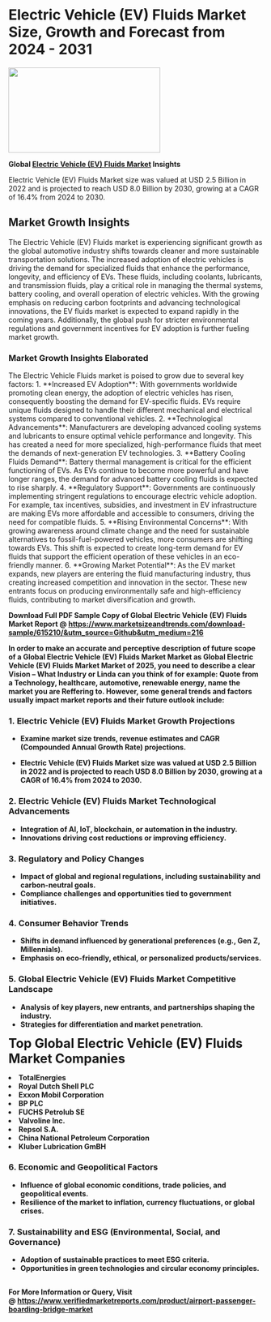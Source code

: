 <H1>Electric Vehicle (EV) Fluids Market Size, Growth and Forecast from 2024 - 2031</H1><img class="aligncenter size-medium wp-image-584254" src="https://thirdeyenews.in/wp-content/uploads/2024/09/Global-Market-Research-300x168.jpeg" alt="" width="300" height="168" /><p><strong>Global&nbsp;<a href="https://www.marketsizeandtrends.com/download-sample/615210/&amp;utm_source=Github&utm_medium=216">Electric Vehicle (EV) Fluids Market</a> Insights</strong></p><p>Electric Vehicle (EV) Fluids Market size was valued at USD 2.5 Billion in 2022 and is projected to reach USD 8.0 Billion by 2030, growing at a CAGR of 16.4% from 2024 to 2030.</p><p><h2>Market Growth Insights</h2> The Electric Vehicle (EV) Fluids market is experiencing significant growth as the global automotive industry shifts towards cleaner and more sustainable transportation solutions. The increased adoption of electric vehicles is driving the demand for specialized fluids that enhance the performance, longevity, and efficiency of EVs. These fluids, including coolants, lubricants, and transmission fluids, play a critical role in managing the thermal systems, battery cooling, and overall operation of electric vehicles. With the growing emphasis on reducing carbon footprints and advancing technological innovations, the EV fluids market is expected to expand rapidly in the coming years. Additionally, the global push for stricter environmental regulations and government incentives for EV adoption is further fueling market growth. <p><strong></strong></p> <h3>Market Growth Insights Elaborated</h3> The Electric Vehicle Fluids market is poised to grow due to several key factors: 1. **Increased EV Adoption**: With governments worldwide promoting clean energy, the adoption of electric vehicles has risen, consequently boosting the demand for EV-specific fluids. EVs require unique fluids designed to handle their different mechanical and electrical systems compared to conventional vehicles. 2. **Technological Advancements**: Manufacturers are developing advanced cooling systems and lubricants to ensure optimal vehicle performance and longevity. This has created a need for more specialized, high-performance fluids that meet the demands of next-generation EV technologies. 3. **Battery Cooling Fluids Demand**: Battery thermal management is critical for the efficient functioning of EVs. As EVs continue to become more powerful and have longer ranges, the demand for advanced battery cooling fluids is expected to rise sharply. 4. **Regulatory Support**: Governments are continuously implementing stringent regulations to encourage electric vehicle adoption. For example, tax incentives, subsidies, and investment in EV infrastructure are making EVs more affordable and accessible to consumers, driving the need for compatible fluids. 5. **Rising Environmental Concerns**: With growing awareness around climate change and the need for sustainable alternatives to fossil-fuel-powered vehicles, more consumers are shifting towards EVs. This shift is expected to create long-term demand for EV fluids that support the efficient operation of these vehicles in an eco-friendly manner. 6. **Growing Market Potential**: As the EV market expands, new players are entering the fluid manufacturing industry, thus creating increased competition and innovation in the sector. These new entrants focus on producing environmentally safe and high-efficiency fluids, contributing to market diversification and growth. <p><strong></p><p><span class=""><strong>Download Full PDF Sample Copy of Global Electric Vehicle (EV) Fluids Market Report</strong> @ <a href="https://www.marketsizeandtrends.com/download-sample/615210/&amp;utm_source=Github&utm_medium=216" target="_blank">https://www.marketsizeandtrends.com/download-sample/615210/&amp;utm_source=Github&utm_medium=216</a></span></p><p>In order to make an accurate and perceptive description of future scope of a Global&nbsp;Electric Vehicle (EV) Fluids Market Market as Global&nbsp;Electric Vehicle (EV) Fluids Market Market of 2025, you need to describe a clear Vision &ndash; What Industry or Linda can you think of for example: Quote from a Technology, healthcare, automotive, renewable energy, name the market you are Reffering to. However, some general trends and factors usually impact market reports and their future outlook include:</p><h3>1.&nbsp;<strong>Electric Vehicle (EV) Fluids Market Growth Projections</strong></h3><ul><li>Examine market size trends, revenue estimates and CAGR (Compounded Annual Growth Rate) projections.</li><li><p>Electric Vehicle (EV) Fluids Market size was valued at USD 2.5 Billion in 2022 and is projected to reach USD 8.0 Billion by 2030, growing at a CAGR of 16.4% from 2024 to 2030.</p></li></ul><h3>2.&nbsp;<strong>Electric Vehicle (EV) Fluids Market Technological Advancements</strong></h3><ul><li>Integration of AI, IoT, blockchain, or automation in the industry.</li><li>Innovations driving cost reductions or improving efficiency.</li></ul><h3>3.&nbsp;<strong>Regulatory and Policy Changes</strong></h3><ul><li>Impact of global and regional regulations, including sustainability and carbon-neutral goals.</li><li>Compliance challenges and opportunities tied to government initiatives.</li></ul><h3>4.&nbsp;<strong>Consumer Behavior Trends</strong></h3><ul><li>Shifts in demand influenced by generational preferences (e.g., Gen Z, Millennials).</li><li>Emphasis on eco-friendly, ethical, or personalized products/services.</li></ul><h3>5.&nbsp;<strong>Global Electric Vehicle (EV) Fluids Market Competitive Landscape</strong></h3><ul><li>Analysis of key players, new entrants, and partnerships shaping the industry.</li><li>Strategies for differentiation and market penetration.</li></ul><p data-pm-slice="1 1 []"><span style="color: inherit; font-family: inherit; font-size: 25px;">Top Global Electric Vehicle (EV) Fluids Market Companies</span></p><div class="" data-test-id=""><p><li>TotalEnergies</li><li> Royal Dutch Shell PLC</li><li> Exxon Mobil Corporation</li><li> BP PLC</li><li> FUCHS Petrolub SE</li><li> Valvoline Inc.</li><li> Repsol S.A.</li><li> China National Petroleum Corporation</li><li> Kluber Lubrication GmBH</li></p></div><h3>6.&nbsp;<strong>Economic and Geopolitical Factors</strong></h3><ul><li>Influence of global economic conditions, trade policies, and geopolitical events.</li><li>Resilience of the market to inflation, currency fluctuations, or global crises.</li></ul><h3>7.&nbsp;<strong>Sustainability and ESG (Environmental, Social, and Governance)</strong></h3><ul><li>Adoption of sustainable practices to meet ESG criteria.</li><li>Opportunities in green technologies and circular economy principles.</li></ul><h2><strong style="font-size: 14px;">For More Information or Query, Visit @&nbsp;</strong><a style="background-color: #ffffff; font-size: 14px;" href="https://www.marketsizeandtrends.com/report/electric-vehicle-ev-fluids-market/" target="_blank">https://www.verifiedmarketreports.com/product/airport-passenger-boarding-bridge-market</a></h2>
